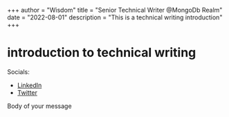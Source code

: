 +++
author = "Wisdom"
title = "Senior Technical Writer @MongoDb Realm"
date = "2022-08-01"
description = "This is a technical writing introduction"
+++

# introduction to technical writing

Socials: 
- [LinkedIn](https://www.linkedin.com/in/wisdom-nwokocha-76212a77/) 
- [Twitter](https://twitter.com/Joklinztech)

Body of your message